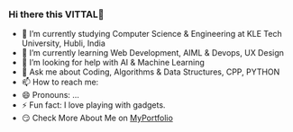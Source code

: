 ### Hi there this VITTAL👋

- 🔭 I’m currently studying Computer Science & Engineering at KLE Tech University, Hubli, India
- 🌱 I’m currently learning Web Development, AIML & Devops, UX Design
- 🤔 I’m looking for help with AI & Machine Learning
- 💬 Ask me about Coding, Algorithms & Data Structures, CPP, PYTHON 
- 📫 How to reach me: 
- 😄 Pronouns: ...
- ⚡ Fun fact: I love playing with gadgets.
- 😏 Check More About Me on [MyPortfolio](https://github.com/VittalAB)
